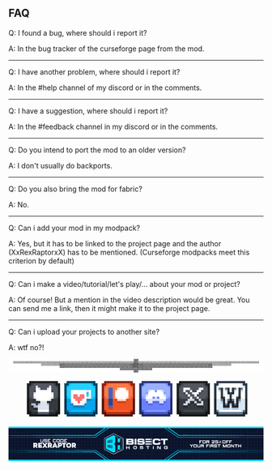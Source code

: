 ## FAQ

Q: I found a bug, where should i report it?

A: In the bug tracker of the curseforge page from the mod.

-----

Q: I have another problem, where should i report it?

A: In the #help channel of my discord or in the comments.

-----

Q: I have a suggestion, where should i report it?

A: In the #feedback channel in my discord or in the comments.

-----

Q: Do you intend to port the mod to an older version?

A: I don't usually do backports.

-----

Q: Do you also bring the mod for fabric?

A: No.

-----

Q: Can i add your mod in my modpack?

A: Yes, but it has to be linked to the project page and the author (XxRexRaptorxX) has to be mentioned. (Curseforge modpacks meet this criterion by default)

-----

Q: Can i make a video/tutorial/let's play/... about your mod or project?

A: Of course! But a mention in the video description would be great. You can send me a link, then it might make it to the project page.

-----

Q: Can i upload your projects to another site?

A: wtf no?!

<p align="center">
  <img src="https://github.com/XxRexRaptorxX/General/blob/main/page_decorations/line.png?raw=true" alt="line" width="2000"/>
</p>

<p align="center">
  <a href="https://github.com/XxRexRaptorxX"><img src="https://github.com/XxRexRaptorxX/General/blob/main/icons/github_icon_bg.png?raw=true" alt="Github" width="70"/></a>
  <a href="https://ko-fi.com/xxrexraptorxx"><img src="https://github.com/XxRexRaptorxX/General/blob/main/icons/kofi_icon_bg.png?raw=true" alt="Ko-Fi" width="70"/></a>
  <a href="https://www.patreon.com/bePatron?u=75131568"><img src="https://github.com/XxRexRaptorxX/General/blob/main/icons/patreon_icon_bg.png?raw=true" alt="Patreon" width="70"/></a>
  <a href="https://discord.com/invite/ycRJJk8EXV"><img src="https://github.com/XxRexRaptorxX/General/blob/main/icons/discord_icon_bg.png?raw=true" alt="Discord" width="70"/></a>
  <a href="https://x.com/XxRexRaptorxX"><img src="https://github.com/XxRexRaptorxX/General/blob/main/icons/xtwitter_icon_bg.png?raw=true" alt="X" width="70"/></a>
  <a href="https://github.com/XxRexRaptorxX/General/blob/main/FAQ.md"><img src="https://github.com/XxRexRaptorxX/General/blob/main/icons/wikipedia_icon_bg.png?raw=true" alt="FAQ" width="70"/></a>
<br> <br>
  <a href="https://bisecthosting.com/REXRAPTOR"><img src="https://github.com/XxRexRaptorxX/General/blob/main/BH_REX_Bisect.png?raw=true" alt="Bisect Hosting - 25% off with code: REXRAPTOR"/></a>
</p>
